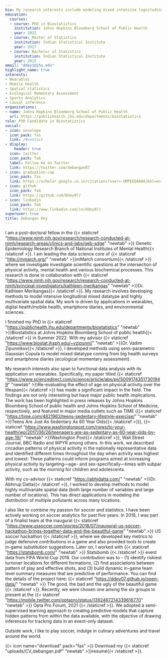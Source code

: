 ```yaml
---
bio: My research interests include modeling mixed intensive lognitudinal data, highly multivariate spatial data, and its applications in wearables, ecological momentary assessments, environmental sciences and sports analytics.
education:
  courses:
  - course: PhD in Biostatistics
    institution: Johns Hopkins Bloomberg School of Public Health
    year: 2022
  - course: Master of Statistics
    institution: Indian Statistical Institute
    year: 2017
  - course: Bachelor of Statistics
    institution: Indian Statistical Institute
    year: 2015
email: "ddey1@jhu.edu"
highlight_name: true
interests:
- Wearables
- Mobile Health
- Spatial statistics
- Ecological Momentary Assessment
- Sports Analytics
- Causal inference
organizations:
- name: Johns Hopkins Bloomberg School of Public Health
  url: https://publichealth.jhu.edu/departments/biostatistics
role: PhD Candidate in Biostatistics
social:
- icon: envelope
  icon_pack: fas
  link: /#contact
- display:
    header: true
  icon: twitter
  icon_pack: fab
  label: Follow me on Twitter
  link: https://twitter.com/debangan07
- icon: graduation-cap
  icon_pack: fas
  link: https://scholar.google.co.in/citations?user=-GMPEDQAAAAJ&hl=en
- icon: github
  icon_pack: fab
  link: https://github.com/Ddey07/
- icon: linkedin
  icon_pack: fab
  link: https://www.linkedin.com/in/ddey07/
superuser: true
title: Debangan Dey
---
```


I am a post-doctoral fellow in the {{< staticref "https://www.nimh.nih.gov/research/research-conducted-at-nimh/research-areas/clinics-and-labs/geb-sdge" "newtab" >}} Genetic Epidemiology Research Branch of National Institutes of Mental Health{{< /staticref >}}. I am leading the data science core of {{< staticref "http://mmarch.org/" "newtab" >}}mMarch consortium{{< /staticref >}} where we investigate investigate scientific questions at the intersection of physical activity, mental health and various biochemical processes. This research is done in collaboration with {{< staticref "https://www.nimh.nih.gov/research/research-conducted-at-nimh/principal-investigators/kathleen-merikangas" "newtab" >}}Dr. Kathleen Merikangas{{< /staticref >}}. My research involves developing methods to model intensive longitudinal mixed datatype and highly multivariate spatial data. My work is driven by applications in wearables, digital health/mobile health, smartphone diaries, and environmental sciences.

I finished my PhD in {{< staticref "https://publichealth.jhu.edu/departments/biostatistics" "newtab" >}}Biostatistics at Johns Hopkins Bloomberg School of public health{{< /staticref >}} in Summer 2022. With my advisor {{< staticref "https://www.biostat.jhsph.edu/~vzipunni/" "newtab" >}}Dr. Vadim Zipunnikov{{< /staticref >}}, I developed methods using semi-parametric Gaussian Copula to model mixed datatype coming from big health surveys and smartphone diaries (ecological momentary assessment). 

My research interests also span to functional data analysis with its application on wearables. Specifically, my paper titled {{< staticref "https://www.sciencedirect.com/science/article/abs/pii/S0091743517301949" "newtab" >}}Re-evaluating the effect of age on physical activity over the lifespan{{< /staticref >}} has made a significant impact in the field. The findings are not only interesting but have major public health implications. The work has been highlighted in press releases by Johns Hopkins Bloomberg School of public health and Johns Hopkins School of Medicine, respectively, and featured in major media outlets such as TIME ({{< staticref "https://time.com/4821963/teens-sedentary-lifestyle-exercise/" "newtab" >}}Teens Are Just As Sedentary As 60 Year Olds{{< /staticref >}}), {{< staticref "https://www.washingtonpost.com/news/to-your-health/wp/2017/06/26/teenagers-are-as-sedentary-as-60-year-olds-by-age-19/" "newtab" >}}Washington Post{{< /staticref >}}, Wall Street Journal, BBC Radio and WPYR among others. In this work, we described circadian patterns of physical activity in the nationally representative data and identified different times throughout the day when activity was highest and lowest: These patterns could inform programs aimed at increasing physical activity by targeting—age- and sex-specifically—times with subpar activity, such as the morning for children and adolescents. 

With my co-advisor {{< staticref "https://abhidatta.com/" "newtab" >}}Dr. Abhirup Datta{{< /staticref >}}, I worked to develop methods to model highly multivariate spatial data (both large number of variables and large number of locations). This has direct applications in modeling the distribution of multiple pollutants across many locations.  

I also like to combine my passion for soccer and statistics. I have been actively working on soccer analytics for past five years. In 2018, I was part of a finalist team at the inaugural {{< staticref "https://www.ussoccer.com/stories/2018/07/inaugural-us-soccer-hackathon-brings-together-data-and-the-beautiful-game" "newtab" >}} US soccer hackathon {{< /staticref >}}, where we developed key metrics to judge defensive contributions in a game and also provided tools to create in-game substitution suggestions. Later on, I worked with {{< staticref "https://statsbomb.com/" "newtab" >}} Statsbomb {{< /staticref >}}  event data from FIFA World Cup 2018. Our contribution was to - (1) identify riskiest turnover locations for different formations, (2) find associations between pattern of play and effective shots, and (3) build dynamic in-game team level summary measures that are predictive of performance. You can find the details of the project here: {{< staticref "https://ddey07.github.io/open-data/" "newtab" >}} The good, the bad and the ugly of the beautiful game {{< /staticref >}}. Recently, we were chosen one among the six groups to present at the {{< staticref "https://mobile.twitter.com/optapro/status/1392467214339616770" "newtab" >}} Opta Pro Forum, 2021 {{< /staticref >}}. We adopted a semi-supervised learning approach to creating predictive models that capture hidden patterns from within the data available, with the objective of drawing inferences for tracking data in an event-only dataset.

Outside work, I like to play soccer, indulge in culinary adventures and travel around the world. 

{{< icon name="download" pack="fas" >}} Download my {{< staticref "uploads/CV_debangan.pdf" "newtab" >}}resumé{{< /staticref >}}.

